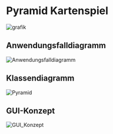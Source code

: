 # Pyramid Kartenspiel

![grafik](https://github.com/Arif043/Pyramid/assets/142011752/230ae979-facb-461d-b0a1-a9753d45e723)

## Anwendungsfalldiagramm
![Anwendungsfalldiagramm](https://github.com/Arif043/Pyramid/assets/142011752/985c2bf0-d57a-4c6e-b071-f17fc5dc7683)

## Klassendiagramm
![Pyramid](https://github.com/Arif043/Pyramid/assets/142011752/ef3dac2e-347f-4dff-9e29-82df21529007)

## GUI-Konzept
![GUI_Konzept](https://github.com/Arif043/Pyramid/assets/142011752/72dbfb97-7156-43f3-aeea-6992ed1d0c8c)
